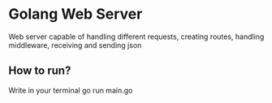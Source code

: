 # Golang Web Server
Web server capable of handling different requests, creating routes, handling middleware, receiving and sending json

## How to run?

Write in your terminal go run main.go

